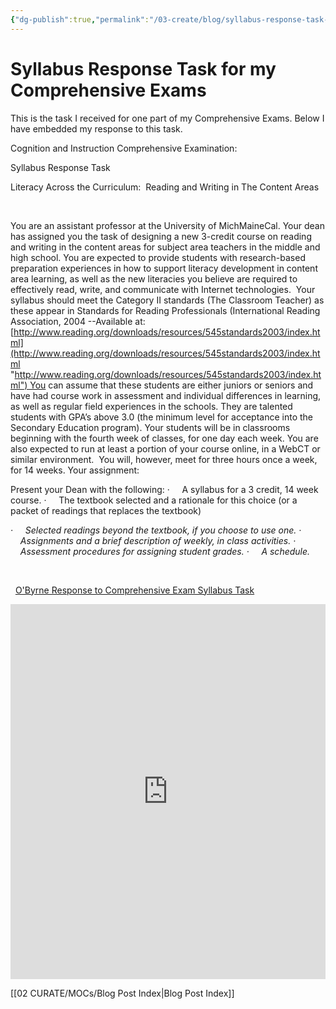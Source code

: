 ```yaml
---
{"dg-publish":true,"permalink":"/03-create/blog/syllabus-response-task-for-my-comprehensive-exams/","title":"Syllabus Response Task for my Comprehensive Exams","tags":["comprehensive-exams"]}
---
```


# Syllabus Response Task for my Comprehensive Exams

This is the task I received for one part of my Comprehensive Exams. Below I have embedded my response to this task.

Cognition and Instruction Comprehensive Examination:

Syllabus Response Task

Literacy Across the Curriculum:  Reading and Writing in The Content Areas

 

You are an assistant professor at the University of MichMaineCal. Your dean has assigned you the task of designing a new 3-credit course on reading and writing in the content areas for subject area teachers in the middle and high school. You are expected to provide students with research-based preparation experiences in how to support literacy development in content area learning, as well as the new literacies you believe are required to effectively read, write, and communicate with Internet technologies.  Your syllabus should meet the Category II standards (The Classroom Teacher) as these appear in Standards for Reading Professionals (International Reading Association, 2004 --Available at:[http://www.reading.org/downloads/resources/545standards2003/index.html](http://www.reading.org/downloads/resources/545standards2003/index.html "http://www.reading.org/downloads/resources/545standards2003/index.html") You can assume that these students are either juniors or seniors and have had course work in assessment and individual differences in learning, as well as regular field experiences in the schools. They are talented students with GPA’s above 3.0 (the minimum level for acceptance into the Secondary Education program). Your students will be in classrooms beginning with the fourth week of classes, for one day each week. You are also expected to run at least a portion of your course online, in a WebCT or similar environment.  You will, however, meet for three hours once a week, for 14 weeks. Your assignment:

Present your Dean with the following: ·     A syllabus for a 3 credit, 14 week course. ·     The textbook selected and a rationale for this choice (or a packet of readings that replaces the textbook)

_·     Selected readings beyond the textbook, if you choose to use one. ·     Assignments and a brief description of weekly, in class activities. ·     Assessment procedures for assigning student grades. ·     A schedule._

 

  [O'Byrne Response to Comprehensive Exam Syllabus Task](http://www.scribd.com/doc/130233519/O-Byrne-Response-to-Comprehensive-Exam-Syllabus-Task "View O'Byrne Response to Comprehensive Exam Syllabus Task on Scribd")

<iframe id="doc_24837" src="http://www.scribd.com/embeds/130233519/content?start_page=1&amp;view_mode=scroll" height="600" width="100%" frameborder="0" scrolling="no" data-auto-height="false" data-aspect-ratio="undefined"></iframe>

[[02 CURATE/MOCs/Blog Post Index\|Blog Post Index]]